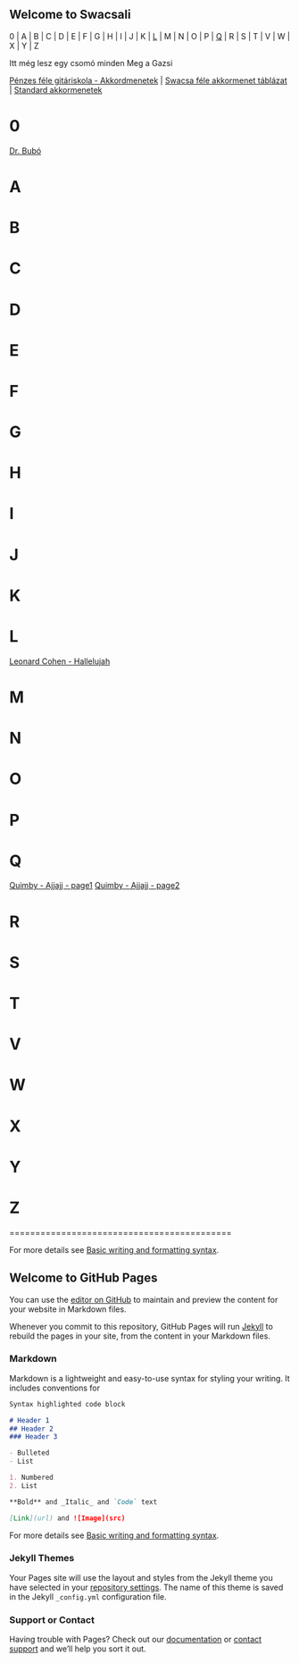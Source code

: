 
## Welcome to Swacsali

0 | A | B | C | D | E | F | G | H | I | J | K | [L](https://swacsa.github.io/swacsali/index.html#l) | M | N | O | P | [Q](https://swacsa.github.io/swacsali/index.html#q) | R | S | T | V | W | X | Y | Z


Itt még lesz egy csomó minden
Meg a Gazsi

[Pénzes féle gitáriskola - Akkordmenetek](http://www.gitariskola.hu/osszhangzat_harmashangzat_dur.html) | 
[Swacsa féle akkormenet táblázat](https://docs.google.com/spreadsheets/d/1K77eIpHKpg2Zwl55u8BaCyxrbtpnv20vU3Srl6up_Qk/edit?usp=sharing) | 
[Standard akkormenetek](https://raw.githubusercontent.com/swacsa/swacsali/gh-pages/standard_akkordmenetek.jpg)


# 0
[Dr. Bubó](https://raw.githubusercontent.com/swacsa/swacsali/gh-pages/R_50_Romhanyi-Dr_Bubo.png)

# A

# B

# C 

# D

# E

# F

# G

# H

# I

# J

# K

# L
[Leonard Cohen - Hallelujah](https://raw.githubusercontent.com/swacsa/swacsali/gh-pages/L_50_LeonardC-Hallelujah.png)

# M

# N

# O

# P

# Q
[Quimby - Ajjajj - page1](https://raw.githubusercontent.com/swacsa/swacsali/gh-pages/Q_50_Quimby-Ajjajjaj_A.png)
[Quimby - Ajjajj - page2](https://raw.githubusercontent.com/swacsa/swacsali/gh-pages/Q_50_Quimby-Ajjajjaj_B.png)

# R

# S

# T

# V

# W

# X

# Y

# Z


===========================================

For more details see [Basic writing and formatting syntax](https://docs.github.com/en/github/writing-on-github/getting-started-with-writing-and-formatting-on-github/basic-writing-and-formatting-syntax).

## Welcome to GitHub Pages

You can use the [editor on GitHub](https://github.com/swacsa/swacsali/edit/gh-pages/index.md) to maintain and preview the content for your website in Markdown files.

Whenever you commit to this repository, GitHub Pages will run [Jekyll](https://jekyllrb.com/) to rebuild the pages in your site, from the content in your Markdown files.

### Markdown

Markdown is a lightweight and easy-to-use syntax for styling your writing. It includes conventions for

```markdown
Syntax highlighted code block

# Header 1
## Header 2
### Header 3

- Bulleted
- List

1. Numbered
2. List

**Bold** and _Italic_ and `Code` text

[Link](url) and ![Image](src)
```

For more details see [Basic writing and formatting syntax](https://docs.github.com/en/github/writing-on-github/getting-started-with-writing-and-formatting-on-github/basic-writing-and-formatting-syntax).

### Jekyll Themes

Your Pages site will use the layout and styles from the Jekyll theme you have selected in your [repository settings](https://github.com/swacsa/swacsali/settings/pages). The name of this theme is saved in the Jekyll `_config.yml` configuration file.

### Support or Contact

Having trouble with Pages? Check out our [documentation](https://docs.github.com/categories/github-pages-basics/) or [contact support](https://support.github.com/contact) and we’ll help you sort it out.


